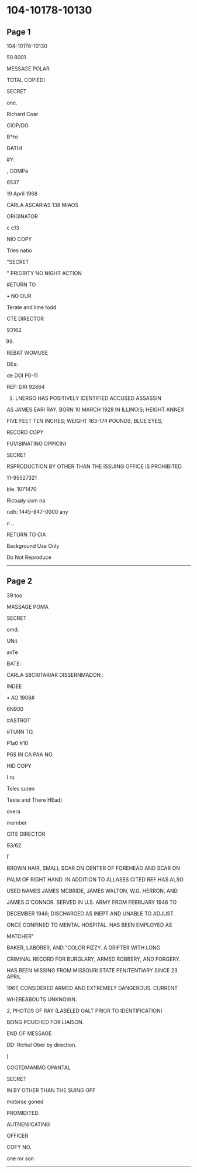 # 104-10178-10130

## Page 1

104-10178-10130

50.8001

MESSAGE POLAR

TOTAL COPIEDI

SECRET

one.

Richard Coar

CIOP/DO

В*то

ĐATHI

#Y.

, COMPa

6537

19 April 1968

CARLA ASCARIAS 138 MIAOS

ORIGINATOR

c c13

NIO COPY

Tries natio

"SECRET

" PRIORITY NO NIGHT ACTION

#ETURN TO

• NO OUR

Terate and lime todd

CTE DIRECTOR

93162

99.

REBAT WOMUSE

DEs:

de DOI P0-11

REF: DIR 92664

1. LNERGO HAS POSITIVELY IDENTIFIED ACCUSED ASSASSIN

AS JAMES EARI RAY, BORN 10 MARCH 1928 IN ILLINOIS; HEIGHT ANNEX

FIVE FEET TEN INCHES; WEIGHT 163-174 POUNDS; BLUE EYES;

RECORD COPY

FUVIBINATINO OPPICINI

SECRET

RSPRODUCTION BY OTHER THAN THE ISSUING OFFICE IS PROHIBITED.

11-95527321

ble. 1071470

Rictualy com na

ruth: 1445-847-0000 any

л ..

RETURN TO CIA

Background Use Only

Do Not Reproduce

---

## Page 2

39 too

MASSAGE POMA

SECRET

omd.

UNit

axTe

BATE:

CARLA S8CRITARIAR DISSERNMADON :

INDEE

• AO 1908#

6N900

#ASTROT

#TURN TO,

P1a0 #10

P6S IN CA PAA NO.

HID COPY

I ro

Teles suren

Teste and There HEad)

overa

member

CITE DIRECTOR

93/62

Г

BROWN HAIR, SMALL SCAR ON CENTER OF FOREHEAD AND SCAR ON

PALM OF RIGHT HAND. IN ADDITION TO ALLASES CITED REF HAS ALSO

USED NAMES JAMES MCBRIDE, JAMES WALTON, W.G. HERRON, AND

JAMES O'CONNOR. SERVED IN U.S. ARMY FROM FEBRUARY 1946 TO

DECEMBER 1948; DISCHARGED AS INEPT AND UNABLE TO ADJUST.

ONCE CONFINED TO MENTAL HOSPITAL. HAS BEEN EMPLOYED AS

MATCHER"

BAKER, LABORER, AND "COLOR FIZZY. A DRIFTER WITH LONG

CRIMINAL RECORD FOR BURGLARY, ARMED ROBBERY, AND FORGERY.

HAS BEEN MISSING FROM MISSOURI STATE PENITENTIARY SINCE 23 APRIL

1967, CONSIDERED ARMED AND EXTREMELY DANGEROUS. CURRENT

WHEREABOUTS UNKNOWN.

2, PHOTOS OF RAY (LABELED GALT PRIOR TO IDENTIFICATION)

BEING POUCHED FOR LIAISON.

END OF MESSAGE

DD: Richul Ober by direction.

[

COOTDMANMO OPANTAL

SECRET

IN BY OTHER THAN THE SUING OFF

motorse goned

PROMIDITED.

AUTNENIICATING

OFFICER

COFY NO.

one mr son

---


